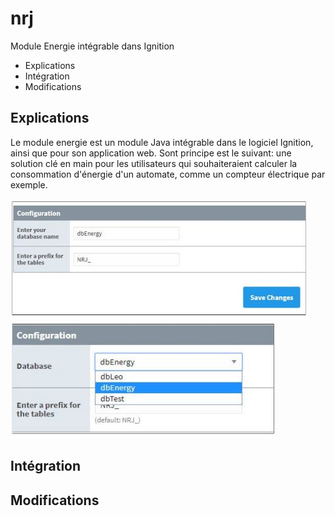 # nrj
Module Energie intégrable dans Ignition

* Explications
* Intégration
* Modifications

## Explications
Le module energie est un module Java intégrable dans le logiciel Ignition, ainsi que pour son application web.
Sont principe est le suivant: une solution clé en main pour les utilisateurs qui souhaiteraient calculer la consommation d'énergie d'un automate, comme un compteur électrique par exemple.

![Screen Interface](img/Capture.JPG)
![Screen Interface2](img/Capture2.JPG)
## Intégration

## Modifications
